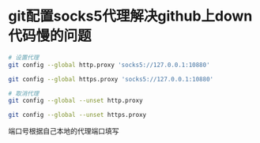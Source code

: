 # git配置socks5代理解决github上down代码慢的问题

```bash
# 设置代理
git config --global http.proxy 'socks5://127.0.0.1:10880'

git config --global https.proxy 'socks5://127.0.0.1:10880'

# 取消代理
git config --global --unset http.proxy

git config --global --unset https.proxy
```

端口号根据自己本地的代理端口填写